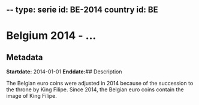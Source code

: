 --
type: serie
id: BE-2014
country id: BE
--

# Belgium 2014 - ...

## Metadata

**Startdate:** 2014-01-01
**Enddate:**## Description

The Belgian euro coins were adjusted in 2014 because of the succession to the throne by King Filipe. Since 2014, the Belgian euro coins contain the image of King Filipe.

